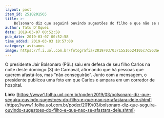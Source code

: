 ```yaml
---
layout: post
item_id: 2510201565
title: >-
    Bolsonaro diz que seguirá ouvindo sugestões do filho e que não se afastará dele
author: Tatu D'Oquei
date: 2019-03-07 00:52:58
pub_date: 2019-03-07 00:52:58
time_added: 2019-03-03 18:57:00
category: avisamos
image: https://f.i.uol.com.br/fotografia/2019/03/03/15516524105c7c563aee83c_1551652410_3x2_md.jpg
---
```


O presidente Jair Bolsonaro (PSL) saiu em defesa de seu filho Carlos na noite deste domingo (3) de Carnaval, afirmando que há pessoas que querem afastá-los, mas “não conseguirão”. Junto com a mensagem, o presidente publicou uma foto em que Carlos o ampara em um corredor de hospital.

**Link:** [https://www1.folha.uol.com.br/poder/2019/03/bolsonaro-diz-que-seguira-ouvindo-sugestoes-do-filho-e-que-nao-se-afastara-dele.shtml](https://www1.folha.uol.com.br/poder/2019/03/bolsonaro-diz-que-seguira-ouvindo-sugestoes-do-filho-e-que-nao-se-afastara-dele.shtml)

